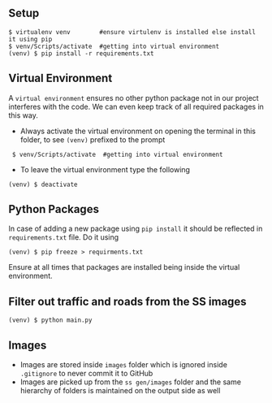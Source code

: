 ## Setup
```
$ virtualenv venv        #ensure virtulenv is installed else install it using pip
$ venv/Scripts/activate  #getting into virtual environment
(venv) $ pip install -r requirements.txt
```

## Virtual Environment
A `virtual environment` ensures no other python package not in our project interferes with the code. We can even keep track of all required packages in this way.
 - Always activate the virtual environment on opening the terminal in this folder, to see `(venv)` prefixed to the prompt
```
 $ venv/Scripts/activate  #getting into virtual environment
```
 - To leave the virtual environment type the following
```
(venv) $ deactivate
```

## Python Packages
In case of adding a new package using `pip install` it should be reflected in `requirements.txt` file. Do it using
```
(venv) $ pip freeze > requirments.txt
```
Ensure at all times that packages are installed being inside the virtual environment.

## Filter out traffic and roads from the SS images
```
(venv) $ python main.py
```

## Images
 - Images are stored inside `images` folder which is ignored inside `.gitignore` to never commit it to GitHub
 - Images are picked up from the `ss gen/images` folder and the same hierarchy of folders is maintained on the output side as well